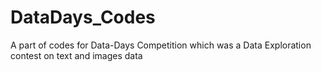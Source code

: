 # DataDays_Codes
A part of codes for Data-Days Competition which was a Data Exploration contest on text and images data
